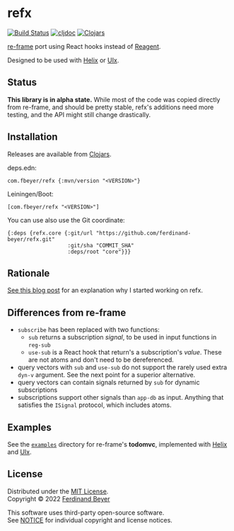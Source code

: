 # refx

[![Build Status](https://img.shields.io/github/actions/workflow/status/ferdinand-beyer/refx/main.yml?branch=main)](https://github.com/ferdinand-beyer/refx/actions)
[![cljdoc](https://cljdoc.org/badge/com.fbeyer/refx)][cljdoc]
[![Clojars](https://img.shields.io/clojars/v/com.fbeyer/refx.svg)][clojars]

[re-frame] port using React hooks instead of [Reagent][reagent].

Designed to be used with [Helix][helix] or [UIx][uix].

## Status

**This library is in alpha state.**  While most of the code was copied
directly from re-frame, and should be pretty stable, refx's additions
need more testing, and the API might still change drastically.

## Installation

Releases are available from [Clojars][clojars].

deps.edn:

```edn
com.fbeyer/refx {:mvn/version "<VERSION>"}
```

Leiningen/Boot:

```edn
[com.fbeyer/refx "<VERSION>"]
```

You can use also use the Git coordinate:

```edn
{:deps {refx.core {:git/url "https://github.com/ferdinand-beyer/refx.git"
                   :git/sha "COMMIT_SHA"
                   :deps/root "core"}}}
```

## Rationale

[See this blog post](https://fbeyer.com/posts/refx-origins/)
for an explanation why I started working on refx.

## Differences from re-frame

* `subscribe` has been replaced with two functions:
  * `sub` returns a subscription _signal_, to be used in input functions
    in `reg-sub`
  * `use-sub` is a React hook that return's a subscription's _value_.
    These are not atoms and don't need to be dereferenced.
* query vectors with `sub` and `use-sub` do not support the rarely used
  extra `dyn-v` argument.  See the next point for a superior alternative.
* query vectors can contain signals returned by `sub` for dynamic
  subscriptions
* subscriptions support other signals than `app-db` as input.  Anything
  that satisfies the `ISignal` protocol, which includes atoms.

## Examples

See the [`examples`](examples/) directory for re-frame's **todomvc**,
implemented with [Helix][helix] and [UIx][uix].

## License

Distributed under the [MIT License](LICENSE).  
Copyright &copy; 2022 [Ferdinand Beyer]

This software uses third-party open-source software.  
See [NOTICE](NOTICE) for individual copyright and license notices.


[cljdoc]: https://cljdoc.org/jump/release/com.fbeyer/refx
[clojars]: https://clojars.org/com.fbeyer/refx
[re-frame]: https://github.com/day8/re-frame
[reagent]: https://github.com/reagent-project/reagent
[uix]: https://github.com/roman01la/uix
[helix]: https://github.com/lilactown/helix

[Ferdinand Beyer]: https://fbeyer.com
